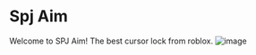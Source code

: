 # Spj Aim

Welcome to SPJ Aim! The best cursor lock from roblox.
![image](https://github.com/user-attachments/assets/95d06c3d-950b-49b9-9df1-a0a0cc148038)

